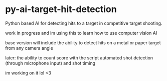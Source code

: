 # py-ai-target-hit-detection
Python based AI for detecting hits to a target in competitive target shooting.

work in progress and im using this to learn how to use computer vision AI

base version will include the ability to detect hits on a metal or paper target from any camera angle

later:
the ability to count score with the script
automated shot detection (through microphone input) and shot timing

im working on it lol <3
